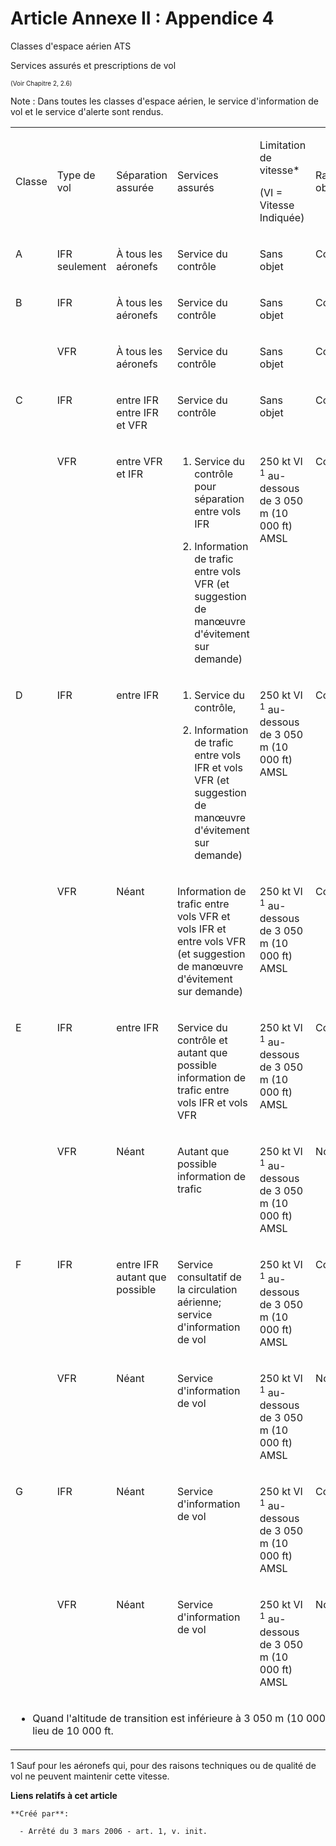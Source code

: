# Article Annexe II : Appendice 4

Classes d'espace aérien ATS

Services assurés et prescriptions de vol

<font size="1">(Voir Chapitre 2, 2.6) </font>

Note : Dans toutes les classes d'espace aérien, le service d'information de vol et le service d'alerte sont rendus.

<table>
  <tbody>
    <tr>
      <td width="47">

Classe

</td>
      <td width="65">

Type de vol

</td>
      <td width="74">

Séparation assurée

</td>
      <td width="154">

Services assurés

</td>
      <td width="112">

Limitation de vitesse*

(VI = Vitesse Indiquée)

</td>
      <td width="113">

Radiocommunications obligatoires

</td>
      <td width="76">

Autorisation ATC requise

</td>
    </tr>
    <tr>
      <td valign="top" width="47">

A

</td>
      <td width="65" valign="top">

IFR seulement 

</td>
      <td width="74" valign="top">

À tous les aéronefs 

</td>
      <td valign="top" width="154">

Service du contrôle 

</td>
      <td valign="top" width="112">

Sans objet 

</td>
      <td width="113" valign="top">

Continues deux sens 

</td>
      <td valign="top" width="76">

Oui 

</td>
    </tr>
    <tr>
      <td valign="top" rowspan="2" width="47">

B

</td>
      <td valign="top" width="65">

IFR 

</td>
      <td width="74" valign="top">

À tous les aéronefs 

</td>
      <td valign="top" width="154">

Service du contrôle 

</td>
      <td width="112" valign="top">

Sans objet 

</td>
      <td valign="top" width="113">

Continues deux sens 

</td>
      <td valign="top" width="76">

Oui 

</td>
    </tr>
    <tr>
      <td width="65" valign="top">

VFR 

</td>
      <td width="74" valign="top">

À tous les aéronefs 

</td>
      <td valign="top" width="154">

Service du contrôle 

</td>
      <td valign="top" width="112">

Sans objet 

</td>
      <td valign="top" width="113">

Continues deux sens 

</td>
      <td valign="top" width="76">

Oui 

</td>
    </tr>
    <tr>
      <td rowspan="2" width="47" valign="top">

C

</td>
      <td valign="top" width="65">

IFR 

</td>
      <td valign="top" width="74">

entre IFR entre IFR et VFR 

</td>
      <td width="154" valign="top">

Service du contrôle 

</td>
      <td valign="top" width="112">

Sans objet 

</td>
      <td valign="top" width="113">

Continues deux sens 

</td>
      <td valign="top" width="76">

Oui 

</td>
    </tr>
    <tr>
      <td valign="top" width="65">

VFR 

</td>
      <td width="74" valign="top">

entre VFR et IFR 

</td>
      <td width="154" valign="top">

1) Service du contrôle pour séparation entre vols IFR

2) Information de trafic entre vols VFR (et suggestion de manœuvre d'évitement sur demande) 

</td>
      <td width="112" valign="top">

250 kt VI
          <sup>1</sup> au-dessous de 3 050 m (10 000 ft) AMSL 

</td>
      <td width="113" valign="top">

Continues deux sens 

</td>
      <td valign="top" width="76">

Oui 

</td>
    </tr>
    <tr>
      <td rowspan="2" width="47" valign="top">

D 

</td>
      <td valign="top" width="65">

IFR 

</td>
      <td width="74" valign="top">

entre IFR 

</td>
      <td valign="top" width="154">

1) Service du contrôle,

2) Information de trafic entre vols IFR et vols VFR (et suggestion de manœuvre d'évitement sur demande) 

</td>
      <td valign="top" width="112">

250 kt VI
          <sup>1</sup> au-dessous de 3 050 m (10 000 ft) AMSL 

</td>
      <td valign="top" width="113">

Continues deux sens 

</td>
      <td width="76" valign="top">

Oui 

</td>
    </tr>
    <tr>
      <td valign="top" width="65">

VFR 

</td>
      <td valign="top" width="74">

Néant 

</td>
      <td width="154" valign="top">

Information de trafic entre vols VFR et vols IFR et entre vols VFR (et suggestion de manœuvre d'évitement sur demande) 

</td>
      <td valign="top" width="112">

250 kt VI
          <sup>1</sup> au-dessous de 3 050 m (10 000 ft) AMSL 

</td>
      <td width="113" valign="top">

Continues deux sens 

</td>
      <td valign="top" width="76">

Oui 

</td>
    </tr>
    <tr>
      <td width="47" rowspan="2" valign="top">

E 

</td>
      <td width="65" valign="top">

IFR 

</td>
      <td valign="top" width="74">

entre IFR 

</td>
      <td valign="top" width="154">

Service du contrôle et autant que possible information de trafic entre vols IFR et vols VFR 

</td>
      <td width="112" valign="top">

250 kt VI
          <sup>1</sup> au-dessous de 3 050 m (10 000 ft) AMSL 

</td>
      <td valign="top" width="113">

Continues deux sens 

</td>
      <td width="76" valign="top">

Oui 

</td>
    </tr>
    <tr>
      <td width="65" valign="top">

VFR 

</td>
      <td width="74" valign="top">

Néant 

</td>
      <td width="154" valign="top">

Autant que possible information de trafic 

</td>
      <td width="112" valign="top">

250 kt VI
          <sup>1</sup> au-dessous de 3 050 m (10 000 ft) AMSL 

</td>
      <td valign="top" width="113">

Non 

</td>
      <td valign="top" width="76">

Non 

</td>
    </tr>
    <tr>
      <td valign="top" rowspan="2" width="47">

F 

</td>
      <td width="65" valign="top">

IFR 

</td>
      <td valign="top" width="74">

entre IFR autant que possible 

</td>
      <td width="154" valign="top">

Service consultatif de la circulation aérienne; service d'information de vol 

</td>
      <td width="112" valign="top">

250 kt VI
          <sup>1</sup> au-dessous de 3 050 m (10 000 ft) AMSL 

</td>
      <td width="113" valign="top">

Continues deux sens 

</td>
      <td valign="top" width="76">

Non

</td>
    </tr>
    <tr>
      <td width="65" valign="top">

VFR 

</td>
      <td valign="top" width="74">

Néant 

</td>
      <td valign="top" width="154">

Service d'information de vol 

</td>
      <td width="112" valign="top">

250 kt VI
          <sup>1</sup> au-dessous de 3 050 m (10 000 ft) AMSL 

</td>
      <td width="113" valign="top">

Non 

</td>
      <td width="76" valign="top">

Non 

</td>
    </tr>
    <tr>
      <td valign="top" rowspan="2" width="47">

G 

</td>
      <td valign="top" width="65">

IFR 

</td>
      <td valign="top" width="74">

Néant 

</td>
      <td valign="top" width="154">

Service d'information de vol 

</td>
      <td valign="top" width="112">

250 kt VI
          <sup>1</sup> au-dessous de 3 050 m (10 000 ft) AMSL 

</td>
      <td width="113" valign="top">

Continues deux sens 

</td>
      <td width="76" valign="top">

Non

</td>
    </tr>
    <tr>
      <td width="65" valign="top">

VFR 

</td>
      <td valign="top" width="74">

Néant 

</td>
      <td width="154" valign="top">

Service d'information de vol 

</td>
      <td valign="top" width="112">

250 kt VI
          <sup>1</sup> au-dessous de 3 050 m (10 000 ft) AMSL 

</td>
      <td valign="top" width="113">

Non 

</td>
      <td width="76" valign="top">

Non

</td>
    </tr>
    <tr>
      <td colspan="7" width="643">

* Quand l'altitude de transition est inférieure à 3 050 m (10 000 ft) AMSL, FL 100 est utilisé au lieu de 10 000 ft. 

</td>
    </tr>
  </tbody>
</table>

1 Sauf pour les aéronefs qui, pour des raisons techniques ou de qualité de vol ne peuvent maintenir cette vitesse.

**Liens relatifs à cet article**

	**Créé par**:

	  - Arrêté du 3 mars 2006 - art. 1, v. init.

